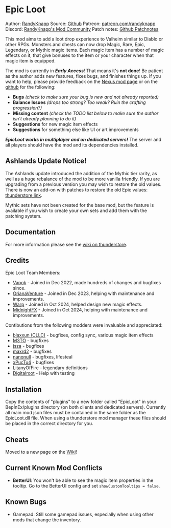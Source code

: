 # Epic Loot

Author: [RandyKnapp](https://discord.gg/ZNhYeavv3C)
Source: [Github](https://github.com/OrianaVenture/Randy_Vapok_ValheimMods/tree/main/EpicLoot)
Patreon: [patreon.com/randyknapp](https://www.patreon.com/randyknapp)
Discord: [RandyKnapp's Mod Community](https://discord.gg/ZNhYeavv3C)
Patch notes: [Github Patchnotes](https://github.com/OrianaVenture/Randy_Vapok_ValheimMods/blob/main/EpicLoot/CHANGELOG.md)

This mod aims to add a loot drop experience to Valheim similar to Diablo or other RPGs. Monsters and chests can now drop Magic, Rare, Epic, Legendary, or Mythic magic items. Each magic item has a number of magic effects on it, that give bonuses to the item or your character when that magic item is equipped.

The mod is currently in ***Early Access***! That means it's **not done**! Be patient as the author adds new features, fixes bugs, and finishes things up. If you want to help, please provide feedback on the [Nexus mod page](https://www.nexusmods.com/valheim/mods/387) or on the [github](https://github.com/RandyKnapp/ValheimMods/tree/main/EpicLoot) for the following:

  * **Bugs** *(check to make sure your bug is new and not already reported)*
  * **Balance Issues** *(drops too strong? Too weak? Ruin the crafting progression?)*
  * **Missing content** *(check the TODO list below to make sure the author isn't already planning to do it)*
  * **Suggestions** for new magic item effects
  * **Suggestions** for something else like UI or art improvements

***EpicLoot works in multiplayer and on dedicated servers!*** The server and all players should have the mod and its dependencies installed.

## Ashlands Update Notice!

The Ashlands update introduced the addition of the Mythic tier rarity, as well as a huge rebalance of the mod to be more vanilla friendly. If you are upgrading from a previous version you may wish to restore the old values. There is now an add-on with patches to restore the old Epic values: [thunderstore link](https://thunderstore.io/c/valheim/p/RandyKnapp/EpicPatches_EpicLoot/).

Mythic sets have not been created for the base mod, but the feature is available if you wish to create your own sets and add them with the patching system.

## Documentation

For more information please see the [wiki on thunderstore](https://thunderstore.io/c/valheim/p/RandyKnapp/EpicLoot/wiki/).

## Credits

Epic Loot Team Members:
  * [Vapok](https://github.com/Vapok) - Joined in Dec 2022, made hundreds of changes and bugfixes since.
  * [OrianaVenture](https://github.com/OrianaVenture) - Joined in Dec 2023, helping with maintenance and improvements.
  * [Warp](https://github.com/jneb802) - Joined in Oct 2024, helped design new magic effects.
  * [MidnightFX](https://github.com/MidnightsFX) - Joined in Oct 2024, helping with maintenance and improvements.

Contibutions from the following modders were invaluable and appreciated: 
  * [blaxxun (CLLC)](https://www.nexusmods.com/valheim/mods/495) - bugfixes, config sync, various magic item effects
  * [M3TO](https://github.com/M3TO) - bugfixes
  * [jsza](https://github.com/jsza) - bugfixes
  * [maxrd2](https://github.com/maxrd2) - bugfixes
  * [nanonull](https://github.com/nanonull) - bugfixes, lifesteal
  * [xPucTu4](https://github.com/xPucTu4) - bugfixes
  * LitanyOfFire - legendary definitions
  * [Digitalroot](https://github.com/Digitalroot) - Help with testing

## Installation

Copy the contents of "plugins" to a new folder called "EpicLoot" in your BepInEx/plugins directory (on both clients and dedicated servers). Currently all main mod json files must be contained in the same folder as the EpicLoot.dll file. When using a thunderstore mod manager these files should be placed in the correct directory for you.

## Cheats

Moved to a new page on the [Wiki](https://thunderstore.io/c/valheim/p/RandyKnapp/EpicLoot/wiki/2750-7cheatscommands/)!

## Current Known Mod Conflicts

  * **BetterUI**: You won't be able to see the magic item properties in the tooltip. Go to the BetterUI config and set `showCustomTooltips = false`.

## Known Bugs

  * Gamepad: Still some gamepad issues, especially when using other mods that change the inventory.